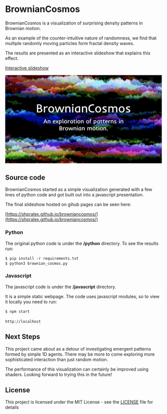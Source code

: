 # BrownianCosmos

BrownianCosmos is a visualization of surprising density patterns in Brownian motion.

As an example of the counter-intuitive nature of randomness, we find that multiple randomly moving
particles form fractal density waves.

The results are presented as an interactive slideshow that explains this effect.

[Interactive slideshow](https://shpralex.github.io/browniancosmos/)

![BrownianCosmos](https://github.com/ShprAlex/browniancosmos/blob/main/BrownianCosmos.png)

## Source code

BrownianCosmos started as a simple visualization generated with a few lines of python code and got
built out into a javascript presentation.

The final slideshow hosted on gihub pages can be seen here:

[https://shpralex.github.io/browniancosmos/](https://shpralex.github.io/browniancosmos/)

### Python

The original python code is under the **/python**  directory. To see the results run:
```
$ pip install -r requirements.txt
$ python3 brownian_cosmos.py
```

### Javascript

The javascript code is under the **/javascript** directory.

It is a simple static webpage. The code uses javascript modules, so to view it locally you need to
run:
```
$ npm start

http://localhost
```

## Next Steps

This project came about as a detour of investigating emergent patterns formed by simple
1D agents. There may be more to come exploring more sophisticated interaction than just random
motion.

The performance of this visualization can certainly be improved using shaders. Looking forward
to trying this in the future!

## License

This project is licensed under the MIT License - see the [LICENSE](https://github.com/ShprAlex/browniancosmos/blob/main/LICENSE) file for details
